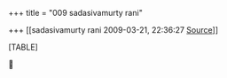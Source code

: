 +++
title = "009 sadasivamurty rani"

+++
[[sadasivamurty rani	2009-03-21, 22:36:27 [Source](https://groups.google.com/g/bvparishat/c/XLrqparc1CY)]]



[TABLE]



